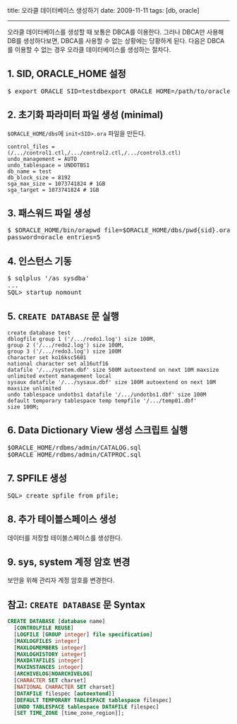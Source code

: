 title: 오라클 데이터베이스 생성하기
date: 2009-11-11
tags: [db, oracle]

---
오라클 데이터베이스를 생성할 때 보통은 DBCA를 이용한다. 그러나 DBCA만 사용해 DB를 생성하다보면, DBCA를 사용할 수 없는 상황에는 당황하게 된다. 다음은 DBCA를 이용할 수 없는 경우 오라클 데이터베이스를 생성하는 절차다.
<!--more-->

## 1. SID, ORACLE_HOME 설정
<pre class="console">
$ export ORACLE_SID=testdbexport ORACLE_HOME=/path/to/oracle/home
</pre>

## 2. 초기화 파라미터 파일 생성 (minimal)
`$ORACLE_HOME/dbs`에 `init<SID>.ora` 파일을 만든다.

```
control_files = (/.../control1.ctl,/.../control2.ctl,/.../control3.ctl)
undo_management = AUTO
undo_tablespace = UNDOTBS1
db_name = test
db_block_size = 8192
sga_max_size = 1073741824 # 1GB
sga_target = 1073741824 # 1GB
```

## 3. 패스워드 파일 생성
<pre class="console">
$ $ORACLE_HOME/bin/orapwd file=$ORACLE_HOME/dbs/pwd{sid}.ora \
password=oracle entries=5
</pre>

## 4. 인스턴스 기동
<pre class="console">
$ sqlplus '/as sysdba'
...
SQL> startup nomount
</pre>

## 5. `CREATE DATABASE` 문 실행
```
create database test
dblogfile group 1 ('/.../redo1.log') size 100M,
group 2 ('/.../redo2.log') size 100M,
group 3 ('/.../redo3.log') size 100M
character set ko16ksc5601
national character set al16utf16
datafile '/.../system.dbf' size 500M autoextend on next 10M maxsize unlimited extent management local
sysaux datafile '/.../sysaux.dbf' size 100M autoextend on next 10M maxsize unlimited
undo tablespace undotbs1 datafile '/.../undotbs1.dbf' size 100M
default temporary tablespace temp tempfile '/.../temp01.dbf'
size 100M;
```
## 6. Data Dictionary View 생성 스크립트 실행
<pre class="console">
$ORACLE_HOME/rdbms/admin/CATALOG.sql
$ORACLE_HOME/rdbms/admin/CATPROC.sql
</pre>
## 7. SPFILE 생성
<pre class="console">
SQL> create spfile from pfile;
</pre>
## 8. 추가 테이블스페이스 생성
데이터를 저장할 테이블스페이스를 생성한다.

## 9. sys, system 계정 암호 변경
보안을 위해 관리자 계정 암호를 변경한다.


## 참고: `CREATE DATABASE` 문 Syntax

```sql
CREATE DATABASE [database name]
  [CONTROLFILE REUSE]
  [LOGFILE [GROUP integer] file specification]
  [MAXLOGFILES integer]
  [MAXLOGMEMBERS integer]
  [MAXLOGHISTORY integer]
  [MAXDATAFILES integer]
  [MAXINSTANCES integer]
  [ARCHIVELOG|NOARCHIVELOG]
  [CHARACTER SET charset]
  [NATIONAL CHARACTER SET charset]
  [DATAFILE filespec [autoextend]]
  [DEFAULT TEMPORARY TABLESPACE tablespace filespec]
  [UNDO TABLESPACE tablespace DATAFILE filespec]
  [SET TIME_ZONE [time_zone_region]];
```

